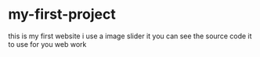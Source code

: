 # my-first-project
this is my first website i use a image slider it you can see the source code it to use for you web work
